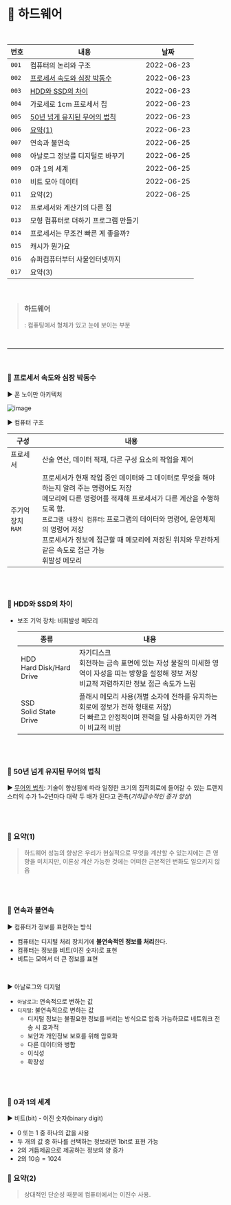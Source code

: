 # :triangular_flag_on_post: 하드웨어
<br/>

| 번호 | 내용 | 날짜 |
| --- | --- | --- |
| `001` | 컴퓨터의 논리와 구조 | 2022-06-23 |
| `002` | [프로세서 속도와 심장 박동수](#pushpin-프로세서-속도와-심장-박동수) | 2022-06-23 |
| `003` | [HDD와 SSD의 차이](#pushpin-hdd와-ssd의-차이) | 2022-06-23 |
| `004` | 가로세로 1cm 프로세서 칩 | 2022-06-23 |
| `005` | [50년 넘게 유지된 무어의 법칙](#pushpin-50년-넘게-유지된-무어의-법칙) | 2022-06-23 |
| `006` | [요약(1)](#pushpin-요약1) | 2022-06-23 |
| `007` | 연속과 불연속 | 2022-06-25 |
| `008` | 아날로그 정보를 디지털로 바꾸기 | 2022-06-25 |
| `009` | 0과 1의 세계 | 2022-06-25 |
| `010` | 비트 모아 데이터 | 2022-06-25 |
| `011` | 요약(2) | 2022-06-25 |
| `012` | 프로세서와 계산기의 다른 점 | |
| `013` | 모형 컴퓨터로 더하기 프로그램 만들기 | |
| `014` | 프로세서는 무조건 빠른 게 좋을까? | |
| `015` | 캐시가 뭔가요 | |
| `016` | 슈퍼컴퓨터부터 사물인터넷까지 | |
| `017` | 요약(3) | |


<br/>

> ### 하드웨어
> : 컴퓨팅에서 형체가 있고 눈에 보이는 부분

<br/>

---
<br/>

### :pushpin: 프로세서 속도와 심장 박동수
:arrow_forward: 폰 노이만 아키텍처

  ![image](https://user-images.githubusercontent.com/42609725/175309575-8117e6d3-0dc1-4752-a4a9-b2e375b8cdd8.png)


:arrow_forward: 컴퓨터 구조

  | 구성 | 내용 |
  | --- | --- |
  | 프로세서 | 산술 연산, 데이터 적재, 다른 구성 요소의 작업을 제어 |
  | 주기억장치<br/>`RAM` | 프로세서가 현재 작업 중인 데이터와 그 데이터로 무엇을 해야 하는지 알려 주는 명령어도 저장<br/>메모리에 다른 명령어를 적재해 프로세서가 다른 계산을 수행하도록 함.<br/>`프로그램 내장식 컴퓨터`: 프로그램의 데이터와 명령어, 운영체제의 명령어 저장<br/>프로세서가 정보에 접근할 때 메모리에 저장된 위치와 무관하게 같은 속도로 접근 가능<br/>휘발성 메모리

<br/><br/>

### :pushpin: HDD와 SSD의 차이
* 보조 기억 장치: 비휘발성 메모리
  
  | 종류 | 내용 |
  | --- | --- |
  | HDD<br/>Hard Disk/Hard Drive | 자기디스크<br/>회전하는 금속 표면에 있는 자성 물질의 미세한 영역이 자성을 띠는 방향을 설정해 정보 저장<br/>비교적 저렴하지만 정보 접근 속도가 느림 |
  | SSD<br/>Solid State Drive | 플래시 메모리 사용(개별 소자에 전하를 유지하는 회로에 정보가 전하 형태로 저장)<br/> 더 빠르고 안정적이며 전력을 덜 사용하지만 가격이 비교적 비쌈 |

<br/><br/>

### :pushpin: 50년 넘게 유지된 무어의 법칙
:arrow_forward: [무어의 법칙](https://www.nnpc.re.kr/bbs/board.php?bo_table=02_01_02&wr_id=70): 기술이 향상됨에 따라 일정한 크기의 집적회로에 들어갈 수 있는 트랜지스터의 수가 1~2년마다 대략 두 배가 된다고 관측(*기하급수적인 증가 양상*)

<br/><br/>

### :pushpin: 요약(1)
> 하드웨어 성능의 향상은 우리가 현실적으로 무엇을 계산할 수 있는지에는 큰 영향을 미치지만, 이론상 계산 가능한 것에는 어떠한 근본적인 변화도 일으키지 않음

<br/><br/>

### :pushpin: 연속과 불연속
:arrow_forward: 컴퓨터가 정보를 표현하는 방식
* 컴퓨터는 디지털 처리 장치기에 **불연속적인 정보를 처리**한다.
* 컴퓨터는 정보를 비트(이진 숫자)로 표현
* 비트는 모여서 더 큰 정보를 표현

<br/>

:arrow_forward: 아날로그와 디지털
* `아날로그`: 연속적으로 변하는 값
* `디지털`: 불연속적으로 변하는 값
  * 디지털 정보는 불필요한 정보를 버리는 방식으로 압축 가능하므로 네트워크 전송 시 효과적
  * 보안과 개인정보 보호를 위해 암호화
  * 다른 데이터와 병합
  * 이식성
  * 확장성

<br/><br/>

### :pushpin: 0과 1의 세계
:arrow_forward: 비트(bit) - 이진 숫자(binary digit)
* 0 또는 1 중 하나의 값을 사용
* 두 개의 값 중 하나를 선택하는 정보라면 1bit로 표현 가능
* 2의 거듭제곱으로 제공하는 정보의 양 증가
* 2의 10승 = 1024

### :pushpin: 요약(2)
> 상대적인 단순성 때문에 컴퓨터에서는 이진수 사용. 

